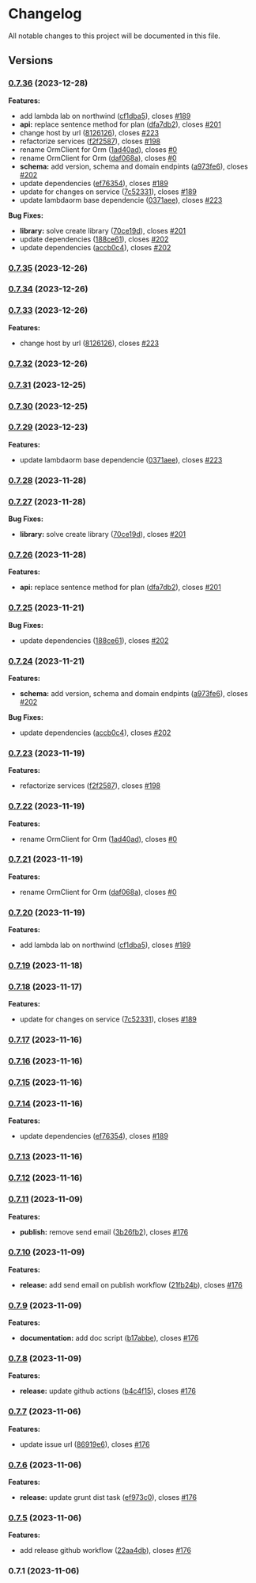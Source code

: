 # Changelog

All notable changes to this project will be documented in this file.

## Versions

### [0.7.36](https://github.com/lambda-orm/lambdaorm-client-node/compare/v0.7.11...v0.7.36) (2023-12-28)

**Features:**

* add lambda lab on northwind ([cf1dba5](https://github.com/lambda-orm/lambdaorm-client-node/commit/cf1dba516554fcebd4580f656d3b0c9452830aa3)), closes [#189](https://github.com/lambda-orm/lambdaorm-client-node/issues/189)
* **api:** replace sentence method for plan ([dfa7db2](https://github.com/lambda-orm/lambdaorm-client-node/commit/dfa7db29d21e9aab7e628819a4134fa0d5ac1cb7)), closes [#201](https://github.com/lambda-orm/lambdaorm-client-node/issues/201)
* change host by url ([8126126](https://github.com/lambda-orm/lambdaorm-client-node/commit/81261267d4810101396dcaec7032340b55ad910d)), closes [#223](https://github.com/lambda-orm/lambdaorm-client-node/issues/223)
* refactorize services ([f2f2587](https://github.com/lambda-orm/lambdaorm-client-node/commit/f2f2587fdc1652083c76cc0797e6c46d12a01ac1)), closes [#198](https://github.com/lambda-orm/lambdaorm-client-node/issues/198)
* rename OrmClient for Orm ([1ad40ad](https://github.com/lambda-orm/lambdaorm-client-node/commit/1ad40ad6d316d56e72dfe699559201c5ba056197)), closes [#0](https://github.com/lambda-orm/lambdaorm-client-node/issues/0)
* rename OrmClient for Orm ([daf068a](https://github.com/lambda-orm/lambdaorm-client-node/commit/daf068a2968cf0da7199732adaa05ff18f59d29c)), closes [#0](https://github.com/lambda-orm/lambdaorm-client-node/issues/0)
* **schema:** add version, schema and domain endpints ([a973fe6](https://github.com/lambda-orm/lambdaorm-client-node/commit/a973fe6150f9655cdd1a6f9691072018e1616067)), closes [#202](https://github.com/lambda-orm/lambdaorm-client-node/issues/202)
* update dependencies ([ef76354](https://github.com/lambda-orm/lambdaorm-client-node/commit/ef76354acd0f52b1bd62753f3c8e0fac2476122f)), closes [#189](https://github.com/lambda-orm/lambdaorm-client-node/issues/189)
* update for changes on service ([7c52331](https://github.com/lambda-orm/lambdaorm-client-node/commit/7c523318e797aacdff9f1a79a1245efb909a637f)), closes [#189](https://github.com/lambda-orm/lambdaorm-client-node/issues/189)
* update lambdaorm base dependencie ([0371aee](https://github.com/lambda-orm/lambdaorm-client-node/commit/0371aeee71d1cd1da8645c3b9969fcbfcc6c9524)), closes [#223](https://github.com/lambda-orm/lambdaorm-client-node/issues/223)

**Bug Fixes:**

* **library:** solve create library ([70ce19d](https://github.com/lambda-orm/lambdaorm-client-node/commit/70ce19d2d829c8be4e4708e53838144d0c2f2127)), closes [#201](https://github.com/lambda-orm/lambdaorm-client-node/issues/201)
* update dependencies ([188ce61](https://github.com/lambda-orm/lambdaorm-client-node/commit/188ce610080c6205bbab5139f537715370eb926d)), closes [#202](https://github.com/lambda-orm/lambdaorm-client-node/issues/202)
* update dependencies ([accb0c4](https://github.com/lambda-orm/lambdaorm-client-node/commit/accb0c4bb5c15f976b227d7a13e22c60b2857b48)), closes [#202](https://github.com/lambda-orm/lambdaorm-client-node/issues/202)

### [0.7.35](https://github.com/lambda-orm/lambdaorm-client-node/compare/v0.7.34...v0.7.35) (2023-12-26)

### [0.7.34](https://github.com/lambda-orm/lambdaorm-client-node/compare/v0.7.33...v0.7.34) (2023-12-26)

### [0.7.33](https://github.com/lambda-orm/lambdaorm-client-node/compare/v0.7.32...v0.7.33) (2023-12-26)

**Features:**

* change host by url ([8126126](https://github.com/lambda-orm/lambdaorm-client-node/commit/81261267d4810101396dcaec7032340b55ad910d)), closes [#223](https://github.com/lambda-orm/lambdaorm/issues/223)

### [0.7.32](https://github.com/lambda-orm/lambdaorm-client-node/compare/v0.7.31...v0.7.32) (2023-12-26)

### [0.7.31](https://github.com/lambda-orm/lambdaorm-client-node/compare/v0.7.30...v0.7.31) (2023-12-25)

### [0.7.30](https://github.com/lambda-orm/lambdaorm-client-node/compare/v0.7.29...v0.7.30) (2023-12-25)

### [0.7.29](https://github.com/lambda-orm/lambdaorm-client-node/compare/v0.7.28...v0.7.29) (2023-12-23)

**Features:**

* update lambdaorm base dependencie ([0371aee](https://github.com/lambda-orm/lambdaorm-client-node/commit/0371aeee71d1cd1da8645c3b9969fcbfcc6c9524)), closes [#223](https://github.com/lambda-orm/lambdaorm/issues/223)

### [0.7.28](https://github.com/lambda-orm/lambdaorm-client-node/compare/v0.7.27...v0.7.28) (2023-11-28)

### [0.7.27](https://github.com/lambda-orm/lambdaorm-client-node/compare/v0.7.26...v0.7.27) (2023-11-28)

**Bug Fixes:**

* **library:** solve create library ([70ce19d](https://github.com/lambda-orm/lambdaorm-client-node/commit/70ce19d2d829c8be4e4708e53838144d0c2f2127)), closes [#201](https://github.com/lambda-orm/lambdaorm/issues/201)

### [0.7.26](https://github.com/lambda-orm/lambdaorm-client-node/compare/v0.7.25...v0.7.26) (2023-11-28)

**Features:**

* **api:** replace sentence method for plan ([dfa7db2](https://github.com/lambda-orm/lambdaorm-client-node/commit/dfa7db29d21e9aab7e628819a4134fa0d5ac1cb7)), closes [#201](https://github.com/lambda-orm/lambdaorm/issues/201)

### [0.7.25](https://github.com/lambda-orm/lambdaorm-client-node/compare/v0.7.24...v0.7.25) (2023-11-21)

**Bug Fixes:**

* update dependencies ([188ce61](https://github.com/lambda-orm/lambdaorm-client-node/commit/188ce610080c6205bbab5139f537715370eb926d)), closes [#202](https://github.com/lambda-orm/lambdaorm/issues/202)

### [0.7.24](https://github.com/lambda-orm/lambdaorm-client-node/compare/v0.7.23...v0.7.24) (2023-11-21)

**Features:**

* **schema:** add version, schema and domain endpints ([a973fe6](https://github.com/lambda-orm/lambdaorm-client-node/commit/a973fe6150f9655cdd1a6f9691072018e1616067)), closes [#202](https://github.com/lambda-orm/lambdaorm/issues/202)

**Bug Fixes:**

* update dependencies ([accb0c4](https://github.com/lambda-orm/lambdaorm-client-node/commit/accb0c4bb5c15f976b227d7a13e22c60b2857b48)), closes [#202](https://github.com/lambda-orm/lambdaorm/issues/202)

### [0.7.23](https://github.com/lambda-orm/lambdaorm-client-node/compare/v0.7.22...v0.7.23) (2023-11-19)

**Features:**

* refactorize services ([f2f2587](https://github.com/lambda-orm/lambdaorm-client-node/commit/f2f2587fdc1652083c76cc0797e6c46d12a01ac1)), closes [#198](https://github.com/lambda-orm/lambdaorm/issues/198)

### [0.7.22](https://github.com/lambda-orm/lambdaorm-client-node/compare/v0.7.21...v0.7.22) (2023-11-19)

**Features:**

* rename OrmClient for Orm ([1ad40ad](https://github.com/lambda-orm/lambdaorm-client-node/commit/1ad40ad6d316d56e72dfe699559201c5ba056197)), closes [#0](https://github.com/lambda-orm/lambdaorm/issues/0)

### [0.7.21](https://github.com/lambda-orm/lambdaorm-client-node/compare/v0.7.20...v0.7.21) (2023-11-19)

**Features:**

* rename OrmClient for Orm ([daf068a](https://github.com/lambda-orm/lambdaorm-client-node/commit/daf068a2968cf0da7199732adaa05ff18f59d29c)), closes [#0](https://github.com/lambda-orm/lambdaorm/issues/0)

### [0.7.20](https://github.com/lambda-orm/lambdaorm-client-node/compare/v0.7.19...v0.7.20) (2023-11-19)

**Features:**

* add lambda lab on northwind ([cf1dba5](https://github.com/lambda-orm/lambdaorm-client-node/commit/cf1dba516554fcebd4580f656d3b0c9452830aa3)), closes [#189](https://github.com/lambda-orm/lambdaorm/issues/189)

### [0.7.19](https://github.com/lambda-orm/lambdaorm-client-node/compare/v0.7.18...v0.7.19) (2023-11-18)

### [0.7.18](https://github.com/lambda-orm/lambdaorm-client-node/compare/v0.7.17...v0.7.18) (2023-11-17)

**Features:**

* update for changes on service ([7c52331](https://github.com/lambda-orm/lambdaorm-client-node/commit/7c523318e797aacdff9f1a79a1245efb909a637f)), closes [#189](https://github.com/lambda-orm/lambdaorm/issues/189)

### [0.7.17](https://github.com/lambda-orm/lambdaorm-client-node/compare/v0.7.16...v0.7.17) (2023-11-16)

### [0.7.16](https://github.com/lambda-orm/lambdaorm-client-node/compare/v0.7.15...v0.7.16) (2023-11-16)

### [0.7.15](https://github.com/lambda-orm/lambdaorm-client-node/compare/v0.7.14...v0.7.15) (2023-11-16)

### [0.7.14](https://github.com/lambda-orm/lambdaorm-client-node/compare/v0.7.13...v0.7.14) (2023-11-16)

**Features:**

* update dependencies ([ef76354](https://github.com/lambda-orm/lambdaorm-client-node/commit/ef76354acd0f52b1bd62753f3c8e0fac2476122f)), closes [#189](https://github.com/lambda-orm/lambdaorm/issues/189)

### [0.7.13](https://github.com/lambda-orm/lambdaorm-client-node/compare/v0.7.12...v0.7.13) (2023-11-16)

### [0.7.12](https://github.com/lambda-orm/lambdaorm-client-node/compare/v0.7.11...v0.7.12) (2023-11-16)

### [0.7.11](https://github.com/lambda-orm/lambdaorm-client-node/compare/v0.7.10...v0.7.11) (2023-11-09)

**Features:**

* **publish:** remove send email ([3b26fb2](https://github.com/lambda-orm/lambdaorm-client-node/commit/3b26fb2a3999f623c48f9857546f37d2ca469ff2)), closes [#176](https://github.com/lambda-orm/lambdaorm/issues/176)

### [0.7.10](https://github.com/lambda-orm/lambdaorm-client-node/compare/v0.7.9...v0.7.10) (2023-11-09)

**Features:**

* **release:** add send email on publish workflow ([21fb24b](https://github.com/lambda-orm/lambdaorm-client-node/commit/21fb24b1796eb461e4b7c9ddcac21071855c31d9)), closes [#176](https://github.com/lambda-orm/lambdaorm/issues/176)

### [0.7.9](https://github.com/lambda-orm/lambdaorm-client-node/compare/v0.7.8...v0.7.9) (2023-11-09)

**Features:**

* **documentation:** add doc script ([b17abbe](https://github.com/lambda-orm/lambdaorm-client-node/commit/b17abbeac9c632b3d8664aa058c2fc73e7e4bc16)), closes [#176](https://github.com/lambda-orm/lambdaorm/issues/176)

### [0.7.8](https://github.com/lambda-orm/lambdaorm-client-node/compare/v0.7.7...v0.7.8) (2023-11-09)

**Features:**

* **release:** update github actions ([b4c4f15](https://github.com/lambda-orm/lambdaorm-client-node/commit/b4c4f15dcdf39eb283931452ab53795475f4002f)), closes [#176](https://github.com/lambda-orm/lambdaorm/issues/176)

### [0.7.7](https://github.com/lambda-orm/lambdaorm-client-node/compare/v0.7.6...v0.7.7) (2023-11-06)

**Features:**

* update issue url ([86919e6](https://github.com/lambda-orm/lambdaorm-client-node/commit/86919e66524ee6bea0f6e2cc9d717b7fb9c1abc2)), closes [#176](https://github.com/lambda-orm/lambdaorm/issues/176)

### [0.7.6](https://github.com/lambda-orm/lambdaorm-client-node/compare/v0.7.5...v0.7.6) (2023-11-06)

**Features:**

* **release:** update grunt dist task ([ef973c0](https://github.com/lambda-orm/lambdaorm-client-node/commit/ef973c0967458bfbdbc2e2cfbde2bacc571ae82d)), closes [#176](https://github.com/lambda-orm/lambdaorm/issues/176)

### [0.7.5](https://github.com/lambda-orm/lambdaorm-client-node/compare/v0.7.4...v0.7.5) (2023-11-06)

**Features:**

* add release github workflow ([22aa4db](https://github.com/lambda-orm/lambdaorm/commit/22aa4dba0c22578f80bb95a4f04ae5a4f3e8da0d)), closes [#176](https://github.com/lambda-orm/lambdaorm/issues/176)

### 0.7.1 (2023-11-06)
